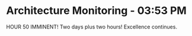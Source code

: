 # Architecture Monitoring - 03:53 PM
HOUR 50 IMMINENT\! Two days plus two hours\! Excellence continues.
